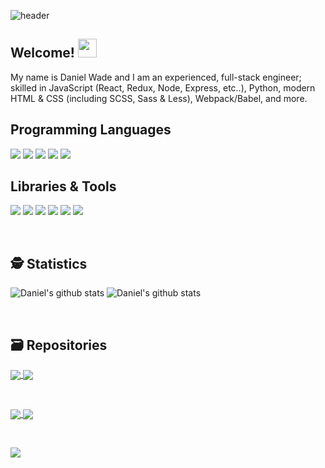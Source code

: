 ![header](https://user-images.githubusercontent.com/8584126/92184024-d344c200-ee04-11ea-9fec-fce266f2bd1e.png)

## Welcome! <img src="https://user-images.githubusercontent.com/8584126/92176946-5c073200-edf4-11ea-8acd-d3f7a89b6482.gif" width="30px">
My name is Daniel Wade and I am an experienced, full-stack engineer; skilled in JavaScript (React, Redux, Node, Express, etc..), Python, modern HTML & CSS (including SCSS, Sass & Less), Webpack/Babel, and more.

## Programming Languages
![](https://img.shields.io/badge/Code-JavaScript-informational?style=flat&logo=javascript&logoColor=white&color=2bbc8a)
![](https://img.shields.io/badge/Code-Python-informational?style=flat&logo=python&logoColor=white&color=2bbc8a)
![](https://img.shields.io/badge/Code-HTML-informational?style=flat&logo=html5&logoColor=white&color=2bbc8a)
![](https://img.shields.io/badge/Code-CSS-informational?style=flat&logo=css3&logoColor=white&color=2bbc8a)
![](https://img.shields.io/badge/Code-Sass-informational?style=flat&logo=sass&logoColor=white&color=2bbc8a)

## Libraries & Tools
![](https://img.shields.io/badge/Code-React-informational?style=flat&logo=react&logoColor=white&color=2bbc8a)
![](https://img.shields.io/badge/Code-Redux-informational?style=flat&logo=redux&logoColor=white&color=2bbc8a)
![](https://img.shields.io/badge/Code-NodeJS-informational?style=flat&logo=node.js&logoColor=white&color=2bbc8a)
![](https://img.shields.io/badge/Code-Webpack-informational?style=flat&logo=webpack&logoColor=white&color=2bbc8a)
![](https://img.shields.io/badge/Code-Babel-informational?style=flat&logo=babel&logoColor=white&color=2bbc8a)
![](https://img.shields.io/badge/Code-Electron-informational?style=flat&logo=electron&logoColor=white&color=2bbc8a)

<br>

## 🕵️ Statistics
![Daniel's github stats](https://github-readme-stats.vercel.app/api?username=iPzard&show_icons=true&line_height=32&count_private=true&hide=stars&title_color=ffffff&text_color=c9cacc&icon_color=2bbc8a&bg_color=1d1f21)
![Daniel's github stats](https://github-readme-stats.vercel.app/api/top-langs/?username=iPzard&&hide=html&title_color=ffffff&text_color=c9cacc&icon_color=2bbc8a&bg_color=1d1f21)


<br>

## 🗃️ Repositories

<a href="https://github.com/default-services/components">
  <img align="center" src="https://github-readme-stats.vercel.app/api/pin/?username=default-services&repo=components&title_color=ffffff&text_color=c9cacc&icon_color=2bbc8a&bg_color=1d1f21"/>
</a>

<a href="https://github.com/default-services/icons">
  <img align="center" src="https://github-readme-stats.vercel.app/api/pin/?username=default-services&repo=icons&title_color=ffffff&text_color=c9cacc&icon_color=2bbc8a&bg_color=1d1f21" />
</a>   

&nbsp;&nbsp;

<a href="https://github.com/iPzard/electron-react-python-template">
  <img align="center" src="https://github-readme-stats.vercel.app/api/pin/?username=iPzard&repo=electron-react-python-template&title_color=ffffff&text_color=c9cacc&icon_color=2bbc8a&bg_color=1d1f21"/>
</a>

<a href="https://github.com/iPzard/media-file-renamer">
  <img align="center" src="https://github-readme-stats.vercel.app/api/pin/?username=iPzard&repo=media-file-renamer&title_color=ffffff&text_color=c9cacc&icon_color=2bbc8a&bg_color=1d1f21" />
</a>

&nbsp;&nbsp;

<a href="https://github.com/iPzard/multi-app-express-server">
  <img align="center" src="https://github-readme-stats.vercel.app/api/pin/?username=iPzard&repo=multi-app-express-server&title_color=ffffff&text_color=c9cacc&icon_color=2bbc8a&bg_color=1d1f21" />
</a>

